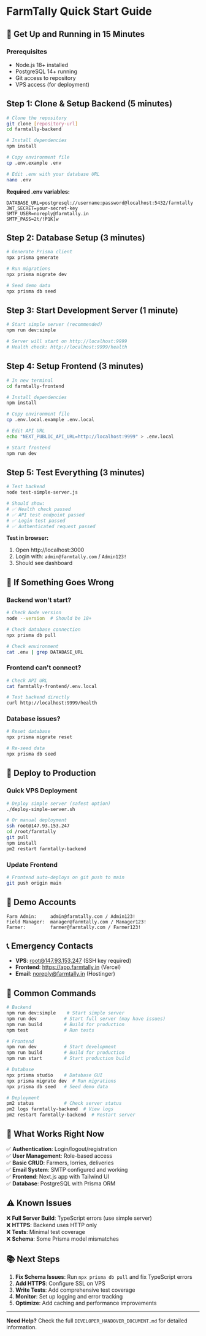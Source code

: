 # FarmTally Quick Start Guide

## 🚀 Get Up and Running in 15 Minutes

### Prerequisites
- Node.js 18+ installed
- PostgreSQL 14+ running
- Git access to repository
- VPS access (for deployment)

## Step 1: Clone & Setup Backend (5 minutes)

```bash
# Clone the repository
git clone [repository-url]
cd farmtally-backend

# Install dependencies
npm install

# Copy environment file
cp .env.example .env

# Edit .env with your database URL
nano .env
```

**Required .env variables:**
```env
DATABASE_URL=postgresql://username:password@localhost:5432/farmtally
JWT_SECRET=your-secret-key
SMTP_USER=noreply@farmtally.in
SMTP_PASS=2t/!P1K]w
```

## Step 2: Database Setup (3 minutes)

```bash
# Generate Prisma client
npx prisma generate

# Run migrations
npx prisma migrate dev

# Seed demo data
npx prisma db seed
```

## Step 3: Start Development Server (1 minute)

```bash
# Start simple server (recommended)
npm run dev:simple

# Server will start on http://localhost:9999
# Health check: http://localhost:9999/health
```

## Step 4: Setup Frontend (3 minutes)

```bash
# In new terminal
cd farmtally-frontend

# Install dependencies
npm install

# Copy environment file
cp .env.local.example .env.local

# Edit API URL
echo "NEXT_PUBLIC_API_URL=http://localhost:9999" > .env.local

# Start frontend
npm run dev
```

## Step 5: Test Everything (3 minutes)

```bash
# Test backend
node test-simple-server.js

# Should show:
# ✅ Health check passed
# ✅ API test endpoint passed
# ✅ Login test passed
# ✅ Authenticated request passed
```

**Test in browser:**
1. Open http://localhost:3000
2. Login with: `admin@farmtally.com` / `Admin123!`
3. Should see dashboard

## 🚨 If Something Goes Wrong

### Backend won't start?
```bash
# Check Node version
node --version  # Should be 18+

# Check database connection
npx prisma db pull

# Check environment
cat .env | grep DATABASE_URL
```

### Frontend can't connect?
```bash
# Check API URL
cat farmtally-frontend/.env.local

# Test backend directly
curl http://localhost:9999/health
```

### Database issues?
```bash
# Reset database
npx prisma migrate reset

# Re-seed data
npx prisma db seed
```

## 🚀 Deploy to Production

### Quick VPS Deployment
```bash
# Deploy simple server (safest option)
./deploy-simple-server.sh

# Or manual deployment
ssh root@147.93.153.247
cd /root/farmtally
git pull
npm install
pm2 restart farmtally-backend
```

### Update Frontend
```bash
# Frontend auto-deploys on git push to main
git push origin main
```

## 🧪 Demo Accounts

```
Farm Admin:     admin@farmtally.com / Admin123!
Field Manager:  manager@farmtally.com / Manager123!
Farmer:         farmer@farmtally.com / Farmer123!
```

## 📞 Emergency Contacts

- **VPS**: root@147.93.153.247 (SSH key required)
- **Frontend**: https://app.farmtally.in (Vercel)
- **Email**: noreply@farmtally.in (Hostinger)

## 🔧 Common Commands

```bash
# Backend
npm run dev:simple    # Start simple server
npm run dev          # Start full server (may have issues)
npm run build        # Build for production
npm test             # Run tests

# Frontend
npm run dev          # Start development
npm run build        # Build for production
npm run start        # Start production build

# Database
npx prisma studio    # Database GUI
npx prisma migrate dev  # Run migrations
npx prisma db seed   # Seed demo data

# Deployment
pm2 status           # Check server status
pm2 logs farmtally-backend  # View logs
pm2 restart farmtally-backend  # Restart server
```

## 🎯 What Works Right Now

✅ **Authentication**: Login/logout/registration  
✅ **User Management**: Role-based access  
✅ **Basic CRUD**: Farmers, lorries, deliveries  
✅ **Email System**: SMTP configured and working  
✅ **Frontend**: Next.js app with Tailwind UI  
✅ **Database**: PostgreSQL with Prisma ORM  

## ⚠️ Known Issues

❌ **Full Server Build**: TypeScript errors (use simple server)  
❌ **HTTPS**: Backend uses HTTP only  
❌ **Tests**: Minimal test coverage  
❌ **Schema**: Some Prisma model mismatches  

## 📚 Next Steps

1. **Fix Schema Issues**: Run `npx prisma db pull` and fix TypeScript errors
2. **Add HTTPS**: Configure SSL on VPS
3. **Write Tests**: Add comprehensive test coverage
4. **Monitor**: Set up logging and error tracking
5. **Optimize**: Add caching and performance improvements

---

**Need Help?** Check the full `DEVELOPER_HANDOVER_DOCUMENT.md` for detailed information.